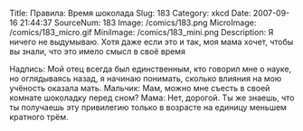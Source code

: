 Title: Правила: Время шоколада 
Slug: 183 
Category: xkcd 
Date: 2007-09-16 21:44:37 
SourceNum: 183 
Image: /comics/183.png 
MicroImage: /comics/183_micro.gif 
MiniImage: /comics/183_mini.png 
Description: Я ничего не выдумываю. Хотя даже если это и так, моя мама хочет, чтобы вы знали, что это имело смысл в своё время 

Надпись: Мой отец всегда был единственным, кто говорил мне о науке, но оглядываясь назад, я начинаю понимать, сколько влияния на мою учёность оказала мать.
Мальчик: Мам, можно мне съесть в своей комнате шоколадку перед сном?
Мама: Нет, дорогой. Ты же знаешь, что ты получаешь эту привилегию только в возрасте на единицу меньшем кратного трём. 